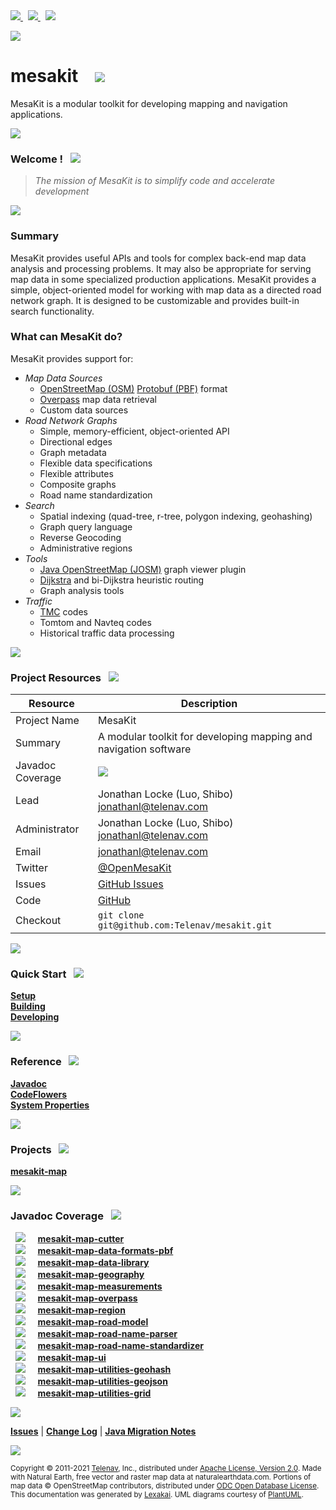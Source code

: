 [//]: # (start-user-text)

<a href="https://www.mesakit.org">
<img src="https://www.kivakit.org/images/web-32.png" srcset="https://www.kivakit.org/images/web-32-2x.png 2x"/>
</a>
&nbsp;
<a href="https://twitter.com/openmesakit">
<img src="https://www.kivakit.org/images/twitter-32.png" srcset="https://www.kivakit.org/images/twitter-32-2x.png 2x"/>
</a>
&nbsp;
<a href="https://mesakit.zulipchat.com">
<img src="https://www.kivakit.org/images/zulip-32.png" srcset="https://www.kivakit.org/images/zulip-32-2x.png 2x"/>
</a>

<p></p>

<img src="https://www.kivakit.org/images/kivakit-background.png" srcset="https://www.kivakit.org/images/kivakit-background-2x.png 2x"/>

[//]: # (end-user-text)

# mesakit &nbsp;&nbsp; <img src="https://www.mesakit.org/images/kivakit-64.png" srcset="https://www.mesakit.org/images/kivakit-64-2x.png 2x"/>

MesaKit is a modular toolkit for developing mapping and navigation applications.

<img src="https://www.kivakit.org/images/horizontal-line-512.png" srcset="https://www.kivakit.org/images/horizontal-line-512-2x.png 2x"/>

[//]: # (start-user-text)

### Welcome <a name = "welcome"></a>! &nbsp; <img src="https://www.kivakit.org/images/stars-32.png" srcset="https://www.kivakit.org/images/stars-32-2x.png 2x"/>

> *The mission of MesaKit is to simplify code and accelerate development*

<img src="https://www.kivakit.org/images/horizontal-line-512.png" srcset="https://www.kivakit.org/images/horizontal-line-512-2x.png 2x"/>

### Summary <a name = "summary"></a>

MesaKit provides useful APIs and tools for complex back-end map data analysis and processing problems. It may also be appropriate for serving map data in some specialized production applications. MesaKit provides a simple, object-oriented model for working with map data as a directed road network graph. It is designed to be customizable and provides built-in search functionality.

### What can MesaKit do?

MesaKit provides support for:

- *Map Data Sources*
	- [OpenStreetMap (OSM)](https://www.openstreetmap.org/) [Protobuf (PBF)](https://wiki.openstreetmap.org/wiki/PBF_Format) format
	- [Overpass](https://wiki.openstreetmap.org/wiki/Overpass_API) map data retrieval
	- Custom data sources
- *Road Network Graphs*
	- Simple, memory-efficient, object-oriented API
	- Directional edges
	- Graph metadata
	- Flexible data specifications
	- Flexible attributes
	- Composite graphs
	- Road name standardization
- *Search*
	- Spatial indexing (quad-tree, r-tree, polygon indexing, geohashing)
	- Graph query language
	- Reverse Geocoding
	- Administrative regions
- *Tools*
	- [Java OpenStreetMap (JOSM)](https://josm.openstreetmap.de) graph viewer plugin
	- [Dijkstra](https://en.wikipedia.org/wiki/Dijkstra's_algorithm) and bi-Dijkstra heuristic routing
	- Graph analysis tools
- *Traffic*
	- [TMC](https://en.wikipedia.org/wiki/Traffic_message_channel) codes
	- Tomtom and Navteq codes
	- Historical traffic data processing

<img src="https://www.kivakit.org/images/horizontal-line-128.png" srcset="https://www.kivakit.org/images/horizontal-line-128-2x.png 2x"/>

### Project Resources <a name = "project-resources"></a> &nbsp; <img src="https://www.kivakit.org/images/water-32.png" srcset="https://www.kivakit.org/images/water-32-2x.png 2x"/>

| Resource     |     Description                   |
|--------------|-----------------------------------|
| Project Name | MesaKit |
| Summary | A modular toolkit for developing mapping and navigation software |
| Javadoc Coverage |  <!-- ${project-javadoc-average-coverage-meter} --> <img src="https://www.mesakit.org/images/meter-40-96.png" srcset="https://www.mesakit.org/images/meter-40-96-2x.png 2x"/><!-- end --> |
| Lead | Jonathan Locke (Luo, Shibo) <br/> [jonathanl@telenav.com](mailto:jonathanl@telenav.com) |
| Administrator | Jonathan Locke (Luo, Shibo) <br/> [jonathanl@telenav.com](mailto:jonathanl@telenav.com) |
| Email | [jonathanl@telenav.com](mailto:jonathanl@telenav.com) | 
| Twitter | [@OpenMesaKit](https://twitter.com/openmesakit) |
| Issues | [GitHub Issues](https://github.com/Telenav/mesakit/issues) |
| Code | [GitHub](https://github.com/Telenav/mesakit) |
| Checkout | `git clone git@github.com:Telenav/mesakit.git` |

<img src="https://www.kivakit.org/images/horizontal-line-128.png" srcset="https://www.kivakit.org/images/horizontal-line-128-2x.png 2x"/>

### Quick Start <a name = "quick-start"></a>&nbsp; <img src="https://www.kivakit.org/images/rocket-32.png" srcset="https://www.kivakit.org/images/rocket-32-2x.png 2x"/>

[**Setup**](documentation/overview/setup.md)  
[**Building**](documentation/overview/building.md)  
[**Developing**](documentation/developing/index.md)

<img src="https://www.kivakit.org/images/horizontal-line-128.png" srcset="https://www.kivakit.org/images/horizontal-line-128-2x.png 2x"/>

### Reference <a name = "reference"></a>&nbsp; <img src="https://www.kivakit.org/images/books-32.png" srcset="https://www.kivakit.org/images/books-32-2x.png 2x"/>

[**Javadoc**](https://telenav.github.io/mesakit/javadoc)  
[**CodeFlowers**](https://telenav.github.io/mesakit/codeflowers/site/index.html)  
[**System Properties**](documentation/developing/system-properties.md)

<img src="https://www.kivakit.org/images/horizontal-line-128.png" srcset="https://www.kivakit.org/images/horizontal-line-128-2x.png 2x"/>

[//]: # (end-user-text)

### Projects <a name = "projects"></a> &nbsp; <img src="https://www.kivakit.org/images/gears-32.png" srcset="https://www.kivakit.org/images/gears-32-2x.png 2x"/>

[**mesakit-map**](mesakit-map/README.md)

<img src="https://www.kivakit.org/images/horizontal-line-128.png" srcset="https://www.kivakit.org/images/horizontal-line-128-2x.png 2x"/>

### Javadoc Coverage <a name = "javadoc-coverage"></a> &nbsp; <img src="https://www.kivakit.org/images/bargraph-32.png" srcset="https://www.kivakit.org/images/bargraph-32-2x.png 2x"/>

&nbsp; <img src="https://www.mesakit.org/images/meter-40-96.png" srcset="https://www.mesakit.org/images/meter-40-96-2x.png 2x"/>
&nbsp; &nbsp; [**mesakit-map-cutter**](mesakit-map/cutter/README.md)  
&nbsp; <img src="https://www.mesakit.org/images/meter-50-96.png" srcset="https://www.mesakit.org/images/meter-50-96-2x.png 2x"/>
&nbsp; &nbsp; [**mesakit-map-data-formats-pbf**](mesakit-map/data/formats/pbf/README.md)  
&nbsp; <img src="https://www.mesakit.org/images/meter-50-96.png" srcset="https://www.mesakit.org/images/meter-50-96-2x.png 2x"/>
&nbsp; &nbsp; [**mesakit-map-data-library**](mesakit-map/data/library/README.md)  
&nbsp; <img src="https://www.mesakit.org/images/meter-50-96.png" srcset="https://www.mesakit.org/images/meter-50-96-2x.png 2x"/>
&nbsp; &nbsp; [**mesakit-map-geography**](mesakit-map/geography/README.md)  
&nbsp; <img src="https://www.mesakit.org/images/meter-70-96.png" srcset="https://www.mesakit.org/images/meter-70-96-2x.png 2x"/>
&nbsp; &nbsp; [**mesakit-map-measurements**](mesakit-map/measurements/README.md)  
&nbsp; <img src="https://www.mesakit.org/images/meter-10-96.png" srcset="https://www.mesakit.org/images/meter-10-96-2x.png 2x"/>
&nbsp; &nbsp; [**mesakit-map-overpass**](mesakit-map/overpass/README.md)  
&nbsp; <img src="https://www.mesakit.org/images/meter-40-96.png" srcset="https://www.mesakit.org/images/meter-40-96-2x.png 2x"/>
&nbsp; &nbsp; [**mesakit-map-region**](mesakit-map/region/README.md)  
&nbsp; <img src="https://www.mesakit.org/images/meter-50-96.png" srcset="https://www.mesakit.org/images/meter-50-96-2x.png 2x"/>
&nbsp; &nbsp; [**mesakit-map-road-model**](mesakit-map/road/model/README.md)  
&nbsp; <img src="https://www.mesakit.org/images/meter-50-96.png" srcset="https://www.mesakit.org/images/meter-50-96-2x.png 2x"/>
&nbsp; &nbsp; [**mesakit-map-road-name-parser**](mesakit-map/road/name-parser/README.md)  
&nbsp; <img src="https://www.mesakit.org/images/meter-30-96.png" srcset="https://www.mesakit.org/images/meter-30-96-2x.png 2x"/>
&nbsp; &nbsp; [**mesakit-map-road-name-standardizer**](mesakit-map/road/name-standardizer/README.md)  
&nbsp; <img src="https://www.mesakit.org/images/meter-40-96.png" srcset="https://www.mesakit.org/images/meter-40-96-2x.png 2x"/>
&nbsp; &nbsp; [**mesakit-map-ui**](mesakit-map/ui/README.md)  
&nbsp; <img src="https://www.mesakit.org/images/meter-50-96.png" srcset="https://www.mesakit.org/images/meter-50-96-2x.png 2x"/>
&nbsp; &nbsp; [**mesakit-map-utilities-geohash**](mesakit-map/utilities/geohash/README.md)  
&nbsp; <img src="https://www.mesakit.org/images/meter-30-96.png" srcset="https://www.mesakit.org/images/meter-30-96-2x.png 2x"/>
&nbsp; &nbsp; [**mesakit-map-utilities-geojson**](mesakit-map/utilities/geojson/README.md)  
&nbsp; <img src="https://www.mesakit.org/images/meter-50-96.png" srcset="https://www.mesakit.org/images/meter-50-96-2x.png 2x"/>
&nbsp; &nbsp; [**mesakit-map-utilities-grid**](mesakit-map/utilities/grid/README.md)

[//]: # (start-user-text)

<img src="https://www.kivakit.org/images/horizontal-line-512.png" srcset="https://www.kivakit.org/images/horizontal-line-512-2x.png 2x"/>

[**Issues**](https://github.com/Telenav/mesakit/issues) |
[**Change Log**](change-log.md) |
[**Java Migration Notes**](documentation/overview/java-migration-notes.md)

[//]: # (end-user-text)

<img src="https://www.kivakit.org/images/horizontal-line-512.png" srcset="https://www.kivakit.org/images/horizontal-line-512-2x.png 2x"/>

<sub>Copyright &#169; 2011-2021 [Telenav](http://telenav.com), Inc., distributed under [Apache License, Version 2.0](LICENSE). Made with Natural Earth, free vector and raster map data at naturalearthdata.com. Portions of map data &#169; OpenStreetMap contributors, distributed under [ODC Open Database License](legal/OPEN_DATABASE_LICENSE).</sub>  
<sub>This documentation was generated by [Lexakai](https://github.com/Telenav/lexakai). UML diagrams courtesy of [PlantUML](http://plantuml.com).</sub>

